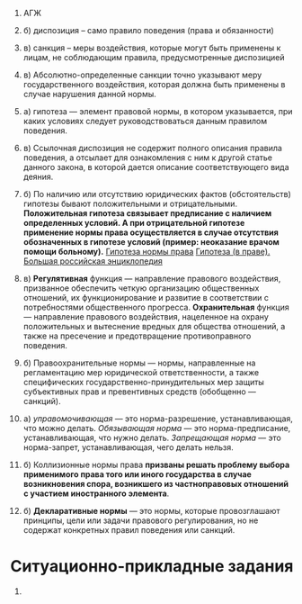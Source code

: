 1. АГЖ
   
2. б) диспозиция – само правило поведения (права и обязанности)
   
3. в) санкция – меры воздействия, которые могут быть применены к лицам, не соблюдающим правила, предусмотренные диспозицией
   
4. в) Абсолютно-определенные санкции точно указывают меру государственного воздействия, которая должна быть применены в случае нарушения данной нормы.
   
5. а) гипотеза — элемент правовой нормы, в котором указывается, при каких условиях следует руководствоваться данным правилом поведения.
   
6. в) Ссылочная диспозиция не содержит полного описания правила поведения, а отсылает для ознакомления с ним к другой статье данного закона, в которой дается описание соответствующего вида деяния.
   
7. б) По наличию или отсутствию юридических фактов (обстоятельств) гипотезы бывают положительными и отрицательными. **Положительная гипотеза связывает предписание с наличием определенных условий. А при отрицательной гипотезе применение нормы права осуществляется в случае отсутствия обозначенных в гипотезе условий (пример: неоказание врачом помощи больному).**
[Гипотеза нормы права](https://www.grandars.ru/college/pravovedenie/gipoteza-normy.html) [Гипотеза (в праве). Большая российская энциклопедия](https://bigenc.ru/c/gipoteza-v-prave-0945a2)

8. в) **Регулятивная** функция — направление правового воздействия, призванное обеспечить четкую организацию общественных отношений, их функционирование и развитие в соответствии с потребностями общественного прогресса.
   **Охранительная** функция — направление правового воздействия, нацеленное на охрану положительных и вытеснение вредных для общества отношений, а также на пресечение и предотвращение противоправного поведения. 
   
9. б) Правоохранительные нормы — нормы, направленные на регламентацию мер юридической ответственности, а также специфических государственно-принудительных мер защиты субъективных прав и превентивных средств (обобщенно — санкций).
   
10. а) *управомочивающая* — это норма-разрешение, устанавливающая, что можно делать. _Обязывающая норма_ — это норма-предписание, устанавливающая, что нужно делать. _Запрещающая норма_ — это норма-запрет, устанавливающая, чего делать нельзя.

11. б) Коллизионные нормы права **призваны решать проблему выбора применимого права того или иного государства в случае возникновения спора, возникшего из частноправовых отношений с участием иностранного элемента**.

12. б) **Декларативные нормы** — это нормы, которые провозглашают принципы, цели или задачи правового регулирования, но не содержат конкретных правил поведения или санкций.

# Ситуационно-прикладные задания

1. 

